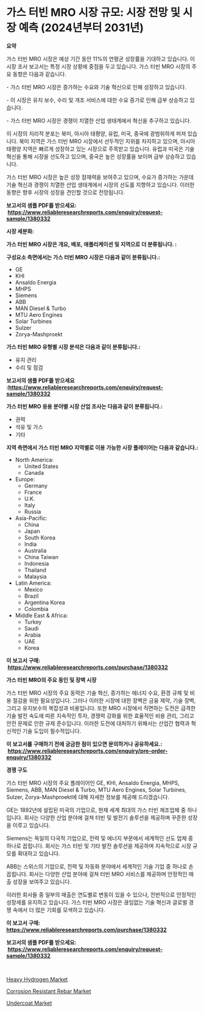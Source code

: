 <p><h1>가스 터빈 MRO 시장 규모: 시장 전망 및 시장 예측 (2024년부터 2031년)</h1></p><p><strong>요약</strong></p>
<p><p>가스 터빈 MRO 시장은 예상 기간 동안 11%의 연평균 성장률을 기대하고 있습니다. 이 시장 조사 보고서는 특정 시장 상황에 중점을 두고 있습니다. 가스 터빈 MRO 시장의 주요 동향은 다음과 같습니다.</p><p>- 가스 터빈 MRO 시장은 증가하는 수요와 기술 혁신으로 인해 성장하고 있습니다.</p><p>- 이 시장은 유지 보수, 수리 및 개조 서비스에 대한 수요 증가로 인해 급부 상승하고 있습니다.</p><p>- 가스 터빈 MRO 시장은 경쟁이 치열한 산업 생태계에서 혁신을 추구하고 있습니다.</p><p>이 시장의 지리적 분포는 북미, 아시아 태평양, 유럽, 미국, 중국에 광범위하게 퍼져 있습니다. 북미 지역은 가스 터빈 MRO 시장에서 선두적인 지위를 차지하고 있으며, 아시아 태평양 지역은 빠르게 성장하고 있는 시장으로 주목받고 있습니다. 유럽과 미국은 기술 혁신을 통해 시장을 선도하고 있으며, 중국은 높은 성장률을 보이며 급부 상승하고 있습니다.</p><p>가스 터빈 MRO 시장은 높은 성장 잠재력을 보여주고 있으며, 수요가 증가하는 가운데 기술 혁신과 경쟁이 치열한 산업 생태계에서 시장의 선도를 지향하고 있습니다. 이러한 동향은 향후 시장의 성장을 견인할 것으로 전망됩니다.</p></p>
<p><strong>보고서의 샘플 PDF를 받으세요: &nbsp;<a href="https://www.reliableresearchreports.com/enquiry/request-sample/1380332">https://www.reliableresearchreports.com/enquiry/request-sample/1380332</a></strong></p>
<p><strong>시장 세분화:</strong></p>
<p><strong> 가스 터빈 MRO 시장은 개요, 배포, 애플리케이션 및 지역으로 더 분류됩니다. :</strong></p>
<p><strong>구성요소 측면에서는 가스 터빈 MRO 시장은 다음과 같이 분류됩니다.:</strong></p>
<p><ul><li>GE</li><li>KHI</li><li>Ansaldo Energia</li><li>MHPS</li><li>Siemens</li><li>ABB</li><li>MAN Diesel & Turbo</li><li>MTU Aero Engines</li><li>Solar Turbines</li><li>Sulzer</li><li>Zorya-Mashproekt</li></ul></p>
<p><strong> 가스 터빈 MRO 유형별 시장 분석은 다음과 같이 분류됩니다.:</strong></p>
<p><ul><li>유지 관리</li><li>수리 및 점검</li></ul></p>
<p><strong>보고서의 샘플 PDF를 받으세요 :<a href="https://www.reliableresearchreports.com/enquiry/request-sample/1380332">https://www.reliableresearchreports.com/enquiry/request-sample/1380332</a></strong></p>
<p><strong> 가스 터빈 MRO 응용 분야별 시장 산업 조사는 다음과 같이 분류됩니다.:</strong></p>
<p><ul><li>권력</li><li>석유 및 가스</li><li>기타</li></ul></p>
<p><strong>지역 측면에서 가스 터빈 MRO 지역별로 이용 가능한 시장 플레이어는 다음과 같습니다.:</strong></p>
<p><ul>
    <li>
        North America:
        <ul>
            <li>United States</li>
            <li>Canada</li>
        </ul>
    </li>
    <li>
        Europe:
        <ul>
            <li>Germany</li>
            <li>France</li>
            <li>U.K.</li>
            <li>Italy</li>
            <li>Russia</li>
        </ul>
    </li>
    <li>
        Asia-Pacific:
        <ul>
            <li>China</li>
            <li>Japan</li>
            <li>South Korea</li>
            <li>India</li>
            <li>Australia</li>
            <li>China Taiwan</li>
            <li>Indonesia</li>
            <li>Thailand</li>
            <li>Malaysia</li>
        </ul>
    </li>
    <li>
        Latin America:
        <ul>
            <li>Mexico</li>
            <li>Brazil</li>
            <li>Argentina Korea</li>
            <li>Colombia</li>
        </ul>
    </li>
    <li>
        Middle East & Africa:
        <ul>
            <li>Turkey</li>
            <li>Saudi</li>
            <li>Arabia</li>
            <li>UAE</li>
            <li>Korea</li>
        </ul>
    </li>
    </ul></p>
<p><strong>이 보고서 구매: &nbsp;<a href="https://www.reliableresearchreports.com/purchase/1380332">https://www.reliableresearchreports.com/purchase/1380332</a></strong></p>
<p><strong>가스 터빈 MRO의 주요 동인 및 장벽 시장</strong></p>
<p><p>가스 터빈 MRO 시장의 주요 동력은 기술 혁신, 증가하는 에너지 수요, 환경 규제 및 비용 절감을 위한 필요성입니다. 그러나 이러한 시장에 대한 장벽은 금융 제약, 기술 장벽, 그리고 유지보수의 복잡성과 비용입니다. 또한 MRO 시장에서 직면하는 도전은 급격한 기술 발전 속도에 따른 지속적인 투자, 경쟁력 강화를 위한 효율적인 비용 관리, 그리고 안전 문제로 인한 규제 준수입니다. 이러한 도전에 대처하기 위해서는 산업간 협력과 혁신적인 기술 도입이 필수적입니다.</p></p>
<p><strong>이 보고서를 구매하기 전에 궁금한 점이 있으면 문의하거나 공유하세요.: &nbsp;<a href="https://www.reliableresearchreports.com/enquiry/pre-order-enquiry/1380332">https://www.reliableresearchreports.com/enquiry/pre-order-enquiry/1380332</a></strong></p>
<p><strong>경쟁 구도</strong></p>
<p><p>가스 터빈 MRO 시장의 주요 플레이어인 GE, KHI, Ansaldo Energia, MHPS, Siemens, ABB, MAN Diesel & Turbo, MTU Aero Engines, Solar Turbines, Sulzer, Zorya-Mashproekt에 대해 자세한 정보를 제공해 드리겠습니다.</p><p>GE는 1892년에 설립된 미국의 기업으로, 현재 세계 최대의 가스 터빈 제조업체 중 하나입니다. 회사는 다양한 산업 분야에 걸쳐 터빈 및 발전기 솔루션을 제공하며 꾸준한 성장을 이루고 있습니다.</p><p>Siemens는 독일의 다국적 기업으로, 전력 및 에너지 부문에서 세계적인 선도 업체 중 하나로 꼽힙니다. 회사는 가스 터빈 및 기타 발전 솔루션을 제공하며 지속적으로 시장 규모를 확대하고 있습니다.</p><p>ABB는 스위스의 기업으로, 전력 및 자동화 분야에서 세계적인 기술 기업 중 하나로 손꼽힙니다. 회사는 다양한 산업 분야에 걸쳐 터빈 MRO 서비스를 제공하며 안정적인 매출 성장을 보여주고 있습니다.</p><p>이러한 회사들 중 일부의 매출은 연도별로 변동이 있을 수 있으나, 전반적으로 안정적인 성장세를 유지하고 있습니다. 가스 터빈 MRO 시장은 끊임없는 기술 혁신과 글로벌 경쟁 속에서 더 많은 기회를 모색하고 있습니다.</p></p>
<p><strong>이 보고서 구매: &nbsp; <a href="https://www.reliableresearchreports.com/purchase/1380332">https://www.reliableresearchreports.com/purchase/1380332</a></strong></p>
<p><strong>보고서의 샘플 PDF를 받으세요: &nbsp;<a href="https://www.reliableresearchreports.com/enquiry/request-sample/1380332">https://www.reliableresearchreports.com/enquiry/request-sample/1380332</a></strong><strong></strong></p>
<p>&nbsp;</p>
<p><p><a href="https://github.com/seekum/Market-Research-Report-List-1/blob/main/heavy-hydrogen-market.md">Heavy Hydrogen Market</a></p><p><a href="https://github.com/bobicer/Market-Research-Report-List-2/blob/main/corrosion-resistant-rebar-market.md">Corrosion Resistant Rebar Market</a></p><p><a href="https://github.com/timeliteaut/Market-Research-Report-List-1/blob/main/undercoat-market.md">Undercoat Market</a></p></p>